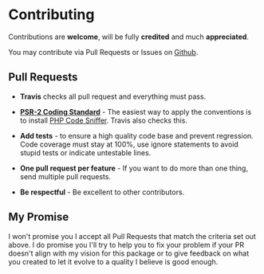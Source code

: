 # Contributing

Contributions are **welcome**, will be fully **credited** and much **appreciated**.

You may contribute via Pull Requests or Issues on [Github](https://github.com/RonRademaker/tactician-scheduler-plugin).

## Pull Requests

- **Travis** checks all pull request and everything must pass.

- **[PSR-2 Coding Standard](https://github.com/php-fig/fig-standards/blob/master/accepted/PSR-2-coding-style-guide.md)** - The easiest way to apply the conventions is to install [PHP Code Sniffer](http://pear.php.net/package/PHP_CodeSniffer). Travis also checks this.

- **Add tests** - to ensure a high quality code base and prevent regression. Code coverage must stay at 100%, use ignore statements to avoid stupid tests or indicate untestable lines.

- **One pull request per feature** - If you want to do more than one thing, send multiple pull requests.

- **Be respectful** - Be excellent to other contributors.

## My Promise

I won't promise you I accept all Pull Requests that match the criteria set out above. I do promise you I'll try to help you to fix your problem if your PR doesn't align with my vision for this package or to give feedback on what you created to let it evolve to a quality I believe is good enough.

